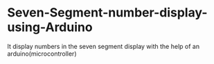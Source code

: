 # Seven-Segment-number-display-using-Arduino
It display numbers in the seven segment display with the help of an arduino(microcontroller)
